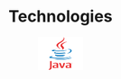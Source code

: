 <h1 align="center">Technologies</h1>
<p align="center">
  <a href="https://java.com">
    <img src="https://raw.githubusercontent.com/devicons/devicon/master/icons/java/java-original-wordmark.svg" alt="java" width="80" height="60" />
  </a>
</p>

<!--
**IkeVoodoo/IkeVoodoo** is a ✨ _special_ ✨ repository because its `README.md` (this file) appears on your GitHub profile.

Here are some ideas to get you started:

- 🔭 I’m currently working on ...
- 🌱 I’m currently learning ...
- 👯 I’m looking to collaborate on ...
- 🤔 I’m looking for help with ...
- 💬 Ask me about ...
- 📫 How to reach me: ...
- 😄 Pronouns: ...
- ⚡ Fun fact: ...
->
